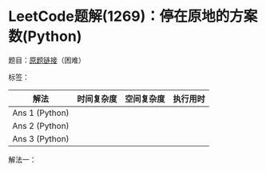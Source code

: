 # LeetCode题解(1269)：停在原地的方案数(Python)

题目：[原题链接](https://leetcode-cn.com/problems/number-of-ways-to-stay-in-the-same-place-after-some-steps/)（困难）

标签：

| 解法           | 时间复杂度 | 空间复杂度 | 执行用时 |
| -------------- | ---------- | ---------- | -------- |
| Ans 1 (Python) |            |            |          |
| Ans 2 (Python) |            |            |          |
| Ans 3 (Python) |            |            |          |

解法一：

